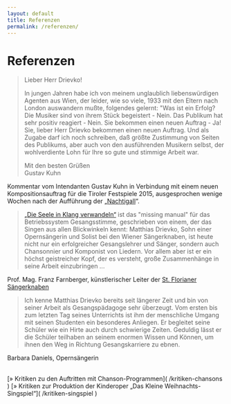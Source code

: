 ```yaml
---
layout: default
title: Referenzen
permalink: /referenzen/
---
```


Referenzen
==========

> Lieber Herr Drievko!
>
> In jungen Jahren habe ich von meinem unglaublich liebenswürdigen Agenten aus Wien,
> der leider, wie so viele, 1933 mit den Eltern nach London auswandern mußte,
> folgendes gelernt:
> "Was ist ein Erfolg? Die Musiker sind von ihrem Stück begeistert - Nein.
> Das Publikum hat sehr positiv reagiert - Nein. Sie bekommen einen neuen Auftrag - Ja!
> Sie, lieber Herr Drievko bekommen einen neuen Auftrag.
> Und als Zugabe darf ich noch schreiben, daß größte Zustimmung von Seiten des Publikums,
> aber auch von den ausführenden Musikern selbst, der wohlverdiente Lohn für
> Ihre so gute und stimmige Arbeit war.
>
> Mit den besten Grüßen  
> Gustav Kuhn

Kommentar vom Intendanten Gustav Kuhn in Verbindung mit
einem neuen Kompositionsauftrag für die Tiroler Festspiele 2015,
ausgesprochen wenige Wochen nach der Aufführung der „[Nachtigall](/werke)“.


> [„Die Seele in Klang verwandeln“][Lehrbuch] ist das "missing manual"
> für das Betriebssystem Gesangsstimme, geschrieben von einem,
> der das Singen aus allen Blickwinkeln kennt:
> Matthias Drievko, Sohn einer Opernsängerin und Solist bei den Wiener Sängerknaben,
> ist heute nicht nur ein erfolgreicher Gesangslehrer und Sänger,
> sondern auch Chansonnier und Komponist von Liedern.
> Vor allem aber ist er ein höchst geistreicher Kopf, der es versteht,
> große Zusammenhänge in seine Arbeit einzubringen ...

Prof. Mag. Franz Farnberger, künstlerischer Leiter der [St. Florianer Sängerknaben]

> Ich kenne Matthias Drievko bereits seit längerer Zeit und
> bin von seiner Arbeit als Gesangspädagoge sehr überzeugt.
> Vom ersten bis zum letzten Tag seines Unterrichts ist ihm
> der menschliche Umgang mit seinen Studenten ein besonderes Anliegen.
> Er begleitet seine Schüler wie ein Hirte auch durch schwierige Zeiten.
> Geduldig lässt er die Schüler teilhaben an seinem enormen Wissen und Können,
> um ihnen den Weg in Richtung Gesangskarriere zu ebnen.

Barbara Daniels, Opernsängerin

<br />
[» Kritiken zu den Auftritten mit Chanson-Programmen]( /kritiken-chansons )  
[» Kritiken zur Produktion der Kinderoper „Das Kleine Weihnachts-Singspiel“]( /kritiken-singspiel )


[Lehrbuch]: /veroeffentlichungen
[St. Florianer Sängerknaben]: http://www.florianer.at/

